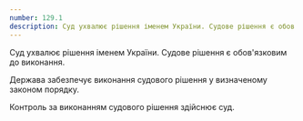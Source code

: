```yaml
---
number: 129.1
description: Суд ухвалює рішення іменем України. Судове рішення є обов'язковим до виконання. Держава забезпечує виконання судового рішення у визначеному законом порядку. Контроль за виконанням судового рішення здійснює суд.
---
```


Суд ухвалює рішення іменем України. Судове рішення є обов'язковим до виконання.

Держава забезпечує виконання судового рішення у визначеному законом порядку.

Контроль за виконанням судового рішення здійснює суд.
